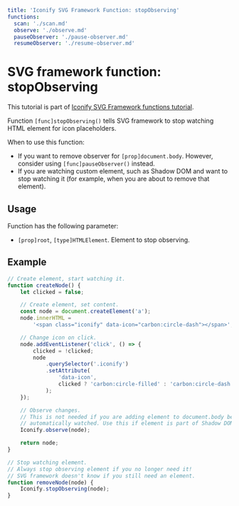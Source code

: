 ```yaml
title: 'Iconify SVG Framework Function: stopObserving'
functions:
  scan: './scan.md'
  observe: './observe.md'
  pauseObserver: './pause-observer.md'
  resumeObserver: './resume-observer.md'
```

# SVG framework function: stopObserving

This tutorial is part of [Iconify SVG Framework functions tutorial](./functions.md#scanner).

Function `[func]stopObserving()` tells SVG framework to stop watching HTML element for icon placeholders.

When to use this function:

- If you want to remove observer for `[prop]document.body`. However, consider using `[func]pauseObserver()` instead.
- If you are watching custom element, such as Shadow DOM and want to stop watching it (for example, when you are about to remove that element).

## Usage

Function has the following parameter:

- `[prop]root`, `[type]HTMLElement`. Element to stop observing.

## Example

```js
// Create element, start watching it.
function createNode() {
	let clicked = false;

	// Create element, set content.
	const node = document.createElement('a');
	node.innerHTML =
		'<span class="iconify" data-icon="carbon:circle-dash"></span>';

	// Change icon on click.
	node.addEventListener('click', () => {
		clicked = !clicked;
		node
			.querySelector('.iconify')
			.setAttribute(
				'data-icon',
				clicked ? 'carbon:circle-filled' : 'carbon:circle-dash'
			);
	});

	// Observe changes.
	// This is not needed if you are adding element to document.body because document.body is already
	// automatically watched. Use this if element is part of Shadow DOM or some other custom elements tree.
	Iconify.observe(node);

	return node;
}

// Stop watching element.
// Always stop observing element if you no longer need it!
// SVG framework doesn't know if you still need an element.
function removeNode(node) {
	Iconify.stopObserving(node);
}
```
